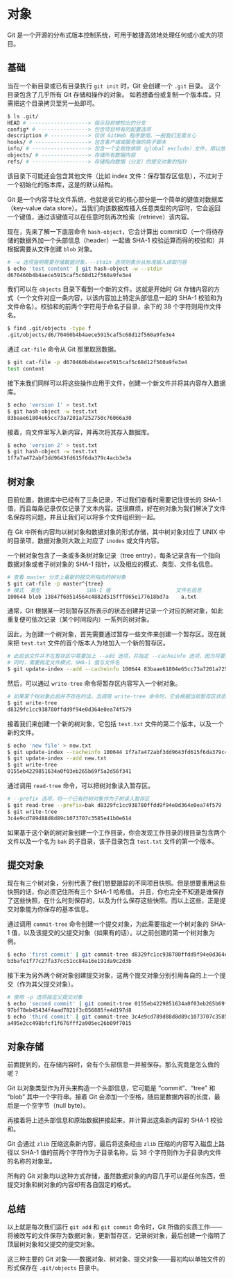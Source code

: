 # 对象

Git 是一个开源的分布式版本控制系统，可用于敏捷高效地处理任何或小或大的项目。

## 基础

当在一个新目录或已有目录执行 `git init` 时，Git 会创建一个 `.git` 目录。 这个目录包含了几乎所有 Git 存储和操作的对象。 如若想备份或复制一个版本库，只需把这个目录拷贝至另一处即可。

```bash
$ ls .git/
HEAD # -------------------> 指示目前被检出的分支
config* # ----------------> 包含项目特有的配置选项
description # ------------> 仅供 GitWeb 程序使用，一般我们无需关心
hooks/ # -----------------> 包含客户端或服务端的钩子脚本
info/ # ------------------> 包含一个全局性排除（global exclude）文件，用以放置那些不希望被记录在 .gitignore 文件中的忽略模式（ignored patterns）
objects/ # ---------------> 存储所有数据内容
refs/ # ------------------> 存储指向数据（分支）的提交对象的指针
```

该目录下可能还会包含其他文件（比如 index 文件：保存暂存区信息），不过对于一个初始化的版本库，这是的默认结构。

Git 是一个内容寻址文件系统，也就是说它的核心部分是一个简单的键值对数据库（key-value data store）。当我们向该数据库插入任意类型的内容时，它会返回一个键值，通过该键值可以在任意时刻再次检索（retrieve）该内容。

现在，先来了解一下底层命令 `hash-object`，它会计算出 commitID（一个将待存储的数据外加一个头部信息（header）一起做 SHA-1 校验运算而得的校验和）并根据需要从文件创建 `blob` 对象。

```bash
# -w 选项指明需要存储数据对象，--stdin 选项则表示从标准输入读取内容
$ echo 'test content' | git hash-object -w --stdin
d670460b4b4aece5915caf5c68d12f560a9fe3e4
```

我们可以在 `objects` 目录下看到一个新的文件。这就是开始时 Git 存储内容的方式（一个文件对应一条内容，以该内容加上特定头部信息一起的 SHA-1 校验和为文件命名）。校验和的前两个字符用于命名子目录，余下的 38 个字符则用作文件名。

```bash
$ find .git/objects -type f
.git/objects/d6/70460b4b4aece5915caf5c68d12f560a9fe3e4
```

通过 `cat-file` 命令从 Git 那里取回数据。

```bash
$ git cat-file -p d670460b4b4aece5915caf5c68d12f560a9fe3e4
test content
```

接下来我们同样可以将这些操作应用于文件，创建一个新文件并将其内容存入数据库。

```bash
$ echo 'version 1' > test.txt
$ git hash-object -w test.txt
83baae61804e65cc73a7201a7252750c76066a30
```

接着，向文件里写入新内容，并再次将其存入数据库。

```bash
$ echo 'version 2' > test.txt
$ git hash-object -w test.txt
1f7a7a472abf3dd9643fd615f6da379c4acb3e3a
```

## 树对象

目前位置，数据库中已经有了三条记录，不过我们查看时需要记住很长的 SHA-1 值，而且每条记录仅仅记录了文本内容。这很麻烦，好在树对象为我们解决了文件名保存的问题，并且让我们可以将多个文件组织到一起。

在 Git 中所有内容均以树对象和数据对象的形式存储，其中树对象对应了 UNIX 中的目录项，数据对象则大致上对应了 `inodes` 或文件内容。

一个树对象包含了一条或多条树对象记录（tree entry），每条记录含有一个指向数据对象或者子树对象的 SHA-1 指针，以及相应的模式、类型、文件名信息。

```bash
# 查看 master 分支上最新的提交所指向的树对象
$ git cat-file -p master^{tree}
# 模式  类型               SHA-1 值                     文件名信息
100644 blob 13847f68514564c4882d515fff065e177618bd7a    a.txt
```

通常，Git 根据某一时刻暂存区所表示的状态创建并记录一个对应的树对象，如此重复便可依次记录（某个时间段内）一系列的树对象。

因此，为创建一个树对象，首先需要通过暂存一些文件来创建一个暂存区。现在就来把 `test.txt` 文件的首个版本人为地加入一个新的暂存区。

```bash
# 此前该文件并不在暂存区中需要加上 --add 选项，并指定 --cacheinfo 选项，因为将要添加的文件已经位于 Git 数据库中，而不是位于当前目录
# 同时，需要指定文件模式、SHA-1 值与文件名
$ git update-index --add --cacheinfo 100644 83baae61804e65cc73a7201a7252750c76066a30 test.txt
```

然后，可以通过 `write-tree` 命令将暂存区内容写入一个树对象。

```bash
# 如果某个树对象此前并不存在的话，当调用 write-tree 命令时，它会根据当前暂存区状态自动创建一个新的树对象
$ git write-tree
d8329fc1cc938780ffdd9f94e0d364e0ea74f579
```

接着我们来创建一个新的树对象，它包括 `test.txt` 文件的第二个版本，以及一个新的文件。

```bash
$ echo 'new file' > new.txt
$ git update-index --cacheinfo 100644 1f7a7a472abf3dd9643fd615f6da379c4acb3e3a test.txt
$ git update-index --add new.txt
$ git write-tree
0155eb4229851634a0f03eb265b69f5a2d56f341
```

通过调用 `read-tree` 命令，可以把树对象读入暂存区。

```bash
# --prefix 选项，将一个已有的树对象作为子树读入暂存区
$ git read-tree --prefix=bak d8329fc1cc938780ffdd9f94e0d364e0ea74f579
$ git write-tree
3c4e9cd789d88d8d89c1073707c3585e41b0e614
```

如果基于这个新的树对象创建一个工作目录，你会发现工作目录的根目录包含两个文件以及一个名为 `bak` 的子目录，该子目录包含 `test.txt` 文件的第一个版本。

## 提交对象

现在有三个树对象，分别代表了我们想要跟踪的不同项目快照。但是想要重用这些快照的话，你必须记住所有三个 SHA-1 哈希值。 并且，你也完全不知道是谁保存了这些快照，在什么时刻保存的，以及为什么保存这些快照。而以上这些，正是提交对象能为你保存的基本信息。

通过调用 `commit-tree` 命令创建一个提交对象，为此需要指定一个树对象的 SHA-1 值，以及该提交的父提交对象（如果有的话）。以之前创建的第一个树对象为例。

```bash
$ echo 'first commit' | git commit-tree d8329fc1cc938780ffdd9f94e0d364e0ea74f579
b3bafe1f77c27fa37cc51cc84a16e191da9c2d3b
```

接下来为另外两个树对象创建提交对象，这两个提交对象分别引用各自的上一个提交（作为其父提交对象）。

```bash
# 使用 -p 选项指定父提交对象
$ echo 'second commit' | git commit-tree 0155eb4229851634a0f03eb265b69f5a2d56f341 -p b3bafe1f77c27fa37cc51cc84a16e191da9c2d3b
97bf78eb45434f4aad7821f3c056885fe4d197d8
$ echo 'third commit' | git commit-tree 3c4e9cd789d88d8d89c1073707c3585e41b0e614 -p 97bf78eb45434f4aad7821f3c056885fe4d197d8
a495e2cc498bfcf1f676fff2a905ec26b09f7015
```

## 对象存储

前面提到的，在存储内容时，会有个头部信息一并被保存。那么究竟是怎么做的呢？

Git 以对象类型作为开头来构造一个头部信息，它可能是 “commit”、“tree” 和 “blob” 其中一个字符串。接着 Git 会添加一个空格，随后是数据内容的长度，最后是一个空字节（null byte）。

再接着将上述头部信息和原始数据拼接起来，并计算出这条新内容的 SHA-1 校验和。

Git 会通过 `zlib` 压缩这条新内容，最后将这条经由 `zlib` 压缩的内容写入磁盘上路径以 SHA-1 值的前两个字符作为子目录名称，后 38 个字符则作为子目录内文件的名称的对象里。

所有的 Git 对象均以这种方式存储，虽然数据对象的内容几乎可以是任何东西，但提交对象和树对象的内容却有各自固定的格式。

## 总结

以上就是每次我们运行 `git add` 和 `git commit` 命令时，Git 所做的实质工作——将被改写的文件保存为数据对象，更新暂存区，记录树对象，最后创建一个指明了顶层树对象和父提交的提交对象。

这三种主要的 Git 对象——数据对象、树对象、提交对象——最初均以单独文件的形式保存在 `.git/objects` 目录中。
